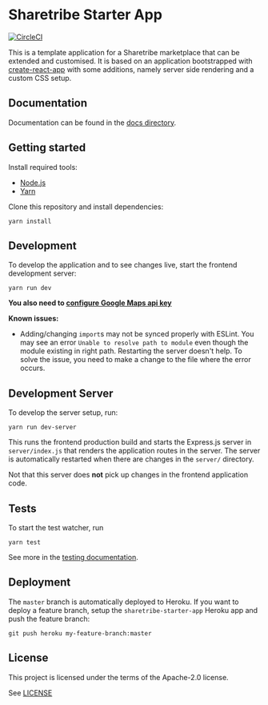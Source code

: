 # Sharetribe Starter App

[![CircleCI](https://circleci.com/gh/sharetribe/sharetribe-starter-app.svg?style=shield&circle-token=198451e83e5cecb0d662949260dbc3273ac44a67)](https://circleci.com/gh/sharetribe/sharetribe-starter-app)

This is a template application for a Sharetribe marketplace that can be extended and customised. It
is based on an application bootstrapped with
[create-react-app](https://github.com/facebookincubator/create-react-app) with some additions,
namely server side rendering and a custom CSS setup.

## Documentation

Documentation can be found in the [docs directory](docs/).

## Getting started

Install required tools:

* [Node.js](https://nodejs.org/)
* [Yarn](https://yarnpkg.com/)

Clone this repository and install dependencies:

    yarn install

## Development

To develop the application and to see changes live, start the frontend development server:

    yarn run dev

**You also need to [configure Google Maps api key](./docs/google-maps.md)**

**Known issues:**

* Adding/changing `import`s may not be synced properly with ESLint. You may see an error
  `Unable to resolve path to module` even though the module existing in right path. Restarting the
  server doesn't help. To solve the issue, you need to make a change to the file where the error
  occurs.

## Development Server

To develop the server setup, run:

    yarn run dev-server

This runs the frontend production build and starts the Express.js server in `server/index.js` that
renders the application routes in the server. The server is automatically restarted when there are
changes in the `server/` directory.

Not that this server does **not** pick up changes in the frontend application code.

## Tests

To start the test watcher, run

    yarn test

See more in the [testing documentation](docs/testing.md).

## Deployment

The `master` branch is automatically deployed to Heroku. If you want to deploy a feature branch,
setup the `sharetribe-starter-app` Heroku app and push the feature branch:

    git push heroku my-feature-branch:master

## License

This project is licensed under the terms of the Apache-2.0 license.

See [LICENSE](LICENSE)
